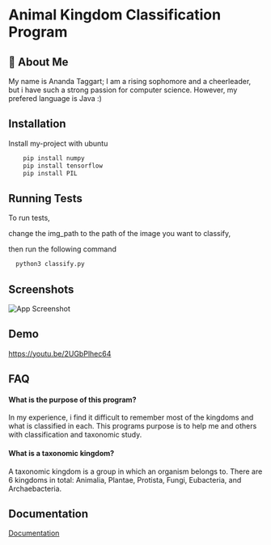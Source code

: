 
# Animal Kingdom Classification Program

## 🚀 About Me
My name is Ananda Taggart; I am a rising sophomore and a cheerleader, but i have such a strong passion for computer science. However, my prefered language is Java :)

## Installation

Install my-project with ubuntu

```bash
    pip install numpy
    pip install tensorflow
    pip install PIL
```
    
## Running Tests

To run tests, 

change the img_path to the path of the image you want to classify,

then run the following command

```bash
  python3 classify.py
```


## Screenshots
![App Screenshot](https://i.postimg.cc/4NTKfmG5/image-1.png)

## Demo

https://youtu.be/2UGbPlhec64

## FAQ

#### What is the purpose of this program?

In my experience, i find it difficult to remember most of the kingdoms and what is classified in each. This programs purpose is to help me and others with classification and taxonomic study.

#### What is a taxonomic kingdom?

A taxonomic kingdom is a group in which an organism belongs to. There are 6 kingdoms in total: Animalia, Plantae, Protista, Fungi, Eubacteria, and Archaebacteria.

## Documentation

[Documentation](https://linktodocumentation)

